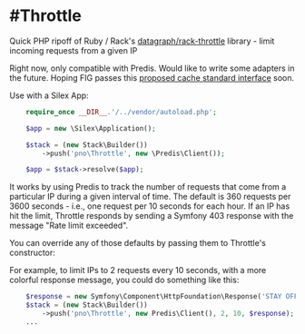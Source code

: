 #Throttle
========
Quick PHP ripoff of Ruby / Rack's [datagraph/rack-throttle](https://github.com/datagraph/rack-throttle) library - limit incoming requests from a given IP

Right now, only compatible with Predis. Would like to write some adapters in the future. Hoping FIG passes this [proposed cache standard interface](https://github.com/php-fig/fig-standards/blob/master/proposed/cache.md) soon.

Use with a Silex App:

```php
    require_once __DIR__.'/../vendor/autoload.php';

    $app = new \Silex\Application();

    $stack = (new Stack\Builder())
	    ->push('pno\Throttle', new \Predis\Client());

    $app = $stack->resolve($app);
```

It works by using Predis to track the number of requests that come from a particular IP during a given interval of time. The default is 360 requests per 3600 seconds - i.e., one request per 10 seconds for each hour. If an IP has hit the limit, Throttle responds by sending a Symfony 403 response with the message "Rate limit exceeded".

You can override any of those defaults by passing them to Throttle's constructor:

For example, to limit IPs to 2 requests every 10 seconds, with a more colorful response message, you could do something like this:

```php
    $response = new Symfony\Component\HttpFoundation\Response('STAY OFF MY LAWN!!! >(', 403);
    $stack = (new Stack\Builder())
        ->push('pno\Throttle', new Predis\Client(), 2, 10, $response);
    ...
```